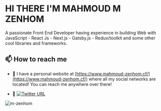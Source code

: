 # HI THERE I'M MAHMOUD M ZENHOM

A passionate Front End Developer having experience in building Web with JavaScript - React Js - Next.js - Gatsby.js - Redux/toolkit and some other cool libraries and frameworks.

## 📫 How to reach me

- 🔗 I have a personal website at [https://www.mahmoud-zenhom.cf/](https://www.mahmoud-zenhom.cf/) where all my social networks are located! You can reach me anywhere over there!


- 💬 [![Twitter URL](https://img.shields.io/twitter/url/https/twitter.com/bukotsunikki.svg?style=social&label=Follow%0Zenhom)](https://twitter.com/MAD_ZENHOM)

<p align="left"> <img src="https://komarev.com/ghpvc/?username=m-zenhom&label=Profile%20views&color=0e75b6&style=flat" alt="m-zenhom" /> </p>
